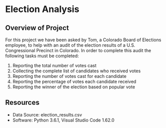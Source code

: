 # Election Analysis

## Overview of Project

For this project we have been asked by Tom, a Colorado Board of Elections employee, to help with an audit of the election results of a U.S. Congressional Precinct in Colorado.  In order to complete this audit the following tasks must be completed:

1) Reporting the total number of votes cast
2) Collecting the complete list of candidates who received votes
3) Reporting the number of votes cast for each candidate
4) Reporting the percentage of votes each candidate received 
5) Reporting the winner of the election based on popular vote

## Resources 
 - Data Source: election_results.csv
 - Software: Python 3.6.1, Visual Studio Code 1.62.0

